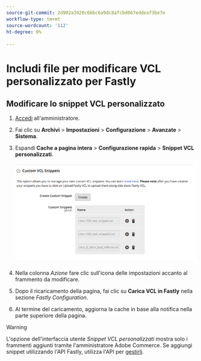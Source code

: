 ```yaml
---
source-git-commit: 2d902a3926c6bbc6a9dc8afcbd667eddeaf3be7e
workflow-type: tm+mt
source-wordcount: '112'
ht-degree: 0%

---
```

# Includi file per modificare VCL personalizzato per Fastly

## Modificare lo snippet VCL personalizzato

1. [Accedi](/help/get-started/onboarding.md#access-your-admin-panel) all&#39;amministratore.

1. Fai clic su **Archivi** > **Impostazioni** > **Configurazione** > **Avanzate** > **Sistema**.

1. Espandi **Cache a pagina intera** > **Configurazione rapida** > **Snippet VCL personalizzati**.

   ![Gestione snippet VCL personalizzati](/help/assets/cdn/fastly-manage-snippets.png)

1. Nella colonna _Azione_ fare clic sull&#39;icona delle impostazioni accanto al frammento da modificare.

1. Dopo il ricaricamento della pagina, fai clic su **Carica VCL in Fastly** nella sezione _Fastly Configuration_.

1. Al termine del caricamento, aggiorna la cache in base alla notifica nella parte superiore della pagina.

>[!WARNING]
>
>L&#39;opzione dell&#39;interfaccia utente _Snippet VCL personalizzati_ mostra solo i frammenti aggiunti tramite l&#39;amministratore Adobe Commerce. Se aggiungi snippet utilizzando l&#39;API Fastly, utilizza l&#39;API per [gestirli](/help/cloud-guide/cdn/fastly-vcl-custom-snippets.md#manage-custom-vcl-snippets-using-the-api).
